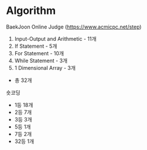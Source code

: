 # Algorithm

BaekJoon Online Judge (https://www.acmicpc.net/step)

01. Input-Output and Arithmetic - 11개
02. If Statement - 5개
03. For Statement - 10개
04. While Statement - 3개
05. 1 Dimensional Array - 3개
 - 총 32개

숏코딩
- 1등 18개
- 2등 7개
- 3등 3개
- 5등 1개
- 7등 2개
- 32등 1개
